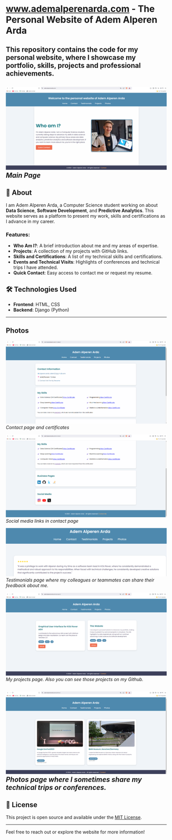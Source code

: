 # www.ademalperenarda.com - The Personal Website of Adem Alperen Arda

This repository contains the code for my personal website, where I showcase my portfolio, skills, projects and professional achievements.
---
![](readme_images/1.png)
*Main Page*
---
## 🌟 About

I am Adem Alperen Arda, a Computer Science student working on about **Data Science**, **Software Development**, and **Predictive Analytics**. This website serves as a platform to present my work, skills and certifications as I advance in my career.

### Features:
- **Who Am I?**: A brief introduction about me and my areas of expertise.
- **Projects**: A collection of my projects with GitHub links.
- **Skills and Certifications**: A list of my technical skills and certifications.
- **Events and Technical Visits**: Highlights of conferences and technical trips I have attended.
- **Quick Contact**: Easy access to contact me or request my resume.

## 🛠️ Technologies Used

- **Frontend**: HTML, CSS
- **Backend**: Django (Python)

---
## Photos

![](readme_images/2.png)
*Contact page and certificates*

![](readme_images/3.png)
*Social media links in contact page*

![](readme_images/4.png)
*Testimonials page where my colleagues or teammates can share their feedback about me.*

![](readme_images/5.png)
*My projects page. Also you can see those projects on my Github.*

![](readme_images/6.png)
*Photos page where I sometimes share my technical trips or conferences.*
---

## 📜 License

This project is open source and available under the [MIT License](LICENSE).

---

Feel free to reach out or explore the website for more information!
